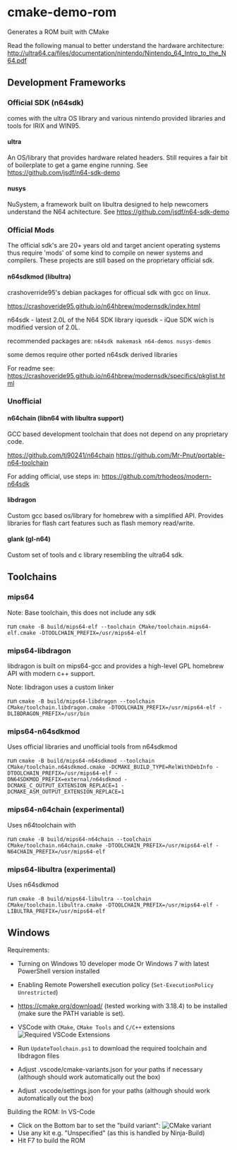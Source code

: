# cmake-demo-rom
Generates a ROM built with CMake

Read the following manual to better understand the hardware architecture: http://ultra64.ca/files/documentation/nintendo/Nintendo_64_Intro_to_the_N64.pdf

## Development Frameworks

### Official SDK (n64sdk)


comes with the ultra OS library and various nintendo provided libraries and tools for IRIX and WIN95.

#### ultra

An OS/library that provides hardware related headers. Still requires a fair bit of boilerplate to get a game engine running. See https://github.com/jsdf/n64-sdk-demo

#### nusys

NuSystem, a framework built on libultra designed to help newcomers understand the N64 achitecture. See https://github.com/jsdf/n64-sdk-demo

### Official Mods

The official sdk's are 20+ years old and target ancient operating systems thus require 'mods' of some kind to compile on newer systems and compilers. These projects are still based on the proprietary official sdk.

#### n64sdkmod (libultra)

crashoverride95's debian packages for officual sdk with gcc on linux.

https://crashoveride95.github.io/n64hbrew/modernsdk/index.html

n64sdk - latest 2.0L of the N64 SDK library
iquesdk - iQue SDK wich is modified version of 2.0L.

recommended packages are:
`n64sdk makemask n64-demos nusys-demos`

some demos require other ported n64sdk derived libraries

For readme see: https://crashoveride95.github.io/n64hbrew/modernsdk/specifics/pkglist.html

### Unofficial

#### n64chain (libn64 with libultra support)

GCC based development toolchain that does not depend on any proprietary code.

https://github.com/tj90241/n64chain
https://github.com/Mr-Pnut/portable-n64-toolchain

For adding official, use steps in: https://github.com/trhodeos/modern-n64sdk

#### libdragon

Custom gcc based os/library for homebrew with a simplified API. Provides libraries for flash cart features such as flash memory read/write.

#### glank (gl-n64)

Custom set of tools and c library resembling the ultra64 sdk.

## Toolchains

### mips64

Note: Base toolchain, this does not include any sdk

run `cmake -B build/mips64-elf --toolchain CMake/toolchain.mips64-elf.cmake -DTOOLCHAIN_PREFIX=/usr/mips64-elf`

### mips64-libdragon

libdragon is built on mips64-gcc and provides a high-level GPL homebrew API with modern c++ support.

Note: libdragon uses a custom linker

run `cmake -B build/mips64-libdragon --toolchain CMake/toolchain.libdragon.cmake -DTOOLCHAIN_PREFIX=/usr/mips64-elf -DLIBDRAGON_PREFIX=/usr/bin`

### mips64-n64sdkmod

Uses official libraries and unofficial tools from n64sdkmod

run `cmake -B build/mips64-n64sdkmod --toolchain CMake/toolchain.n64sdkmod.cmake -DCMAKE_BUILD_TYPE=RelWithDebInfo -DTOOLCHAIN_PREFIX=/usr/mips64-elf -DN64SDKMOD_PREFIX=external/n64sdkmod -DCMAKE_C_OUTPUT_EXTENSION_REPLACE=1 -DCMAKE_ASM_OUTPUT_EXTENSION_REPLACE=1`

### mips64-n64chain (experimental)

Uses n64toolchain with

run `cmake -B build/mips64-n64chain --toolchain CMake/toolchain.n64chain.cmake -DTOOLCHAIN_PREFIX=/usr/mips64-elf -N64CHAIN_PREFIX=/usr/mips64-elf`

### mips64-libultra (experimental)

Uses n64sdkmod

run `cmake -B build/mips64-libultra --toolchain CMake/toolchain.libultra.cmake -DTOOLCHAIN_PREFIX=/usr/mips64-elf -LIBULTRA_PREFIX=/usr/mips64-elf`

## Windows

Requirements:
* Turning on Windows 10 developer mode Or Windows 7 with latest PowerShell version installed
* Enabling Remote Powershell execution policy (`Set-ExecutionPolicy Unrestricted`)
* https://cmake.org/download/ (tested working with 3.18.4) to be installed (make sure the PATH variable is set).
* VSCode with `CMake`, `CMake Tools` and `C/C++` extensions
![Required VSCode Extensions](vscode-extensions.png)

* Run `UpdateToolchain.ps1` to download the required toolchain and libdragon files
* Adjust .vscode/cmake-variants.json for your paths if necessary (although should work automatically out the box)
* Adjust .vscode/settings.json for your paths (although should work automatically out the box)

Building the ROM:
In VS-Code
* Click on the Bottom bar to set the "build variant": ![CMake variant](vscode-set-variant.png)
* Use any kit e.g. "Unspecified" (as this is handled by Ninja-Build)
* Hit F7 to build the ROM
